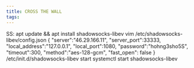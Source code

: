 ```yaml
---
title: CROSS THE WALL
tags:
---
```

SS:
apt update && apt install shadowsocks-libev
vim /etc/shadowsocks-libev/config.json
{
  "server":"46.29.166.11",
  "server_port":33333,
  "local_address":"127.0.0.1",
  "local_port":1080,
  "password":"hohng3sho5S",
  "timeout":300,
  "method":"aes-128-gcm",
  "fast_open": false
}
/etc/init.d/shadowsocks-libev start
systemctl start shadowsocks-libev
